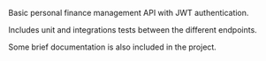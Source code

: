 Basic personal finance management API with JWT authentication. 

Includes unit and integrations tests between the different endpoints. 

Some brief documentation is also included in the project. 
